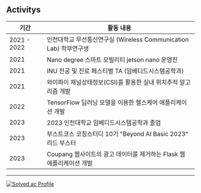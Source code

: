 
<!--
**DAEHEE97/DAEHEE97** is a ✨ _special_ ✨ repository because its `README.md` (this file) appears on your GitHub profile.

Here are some ideas to get you started:

- 🔭 I’m currently working on ...
- 🌱 I’m currently learning ...
- 👯 I’m looking to collaborate on ...
- 🤔 I’m looking for help with ...
- 💬 Ask me about ...
- 📫 How to reach me: ...
- 😄 Pronouns: ...
- ⚡ Fun fact: ...



## ~ 2023 인천대학교 임베디드시스템공학과 졸업

## 2021 ~ 2022 인천대학교 Wireless Communication Lab (무선통신연구실) 학부연구생

## 2021 Nano degree 스마트 모빌리티 jetson nano 운영진

## 2021 INU 전공 및 진로 페스티벌 TA (임베디드시스템공학과)

## 2021 와이파이 채널상태정보(CSI)를 활용한 실내 위치추적 알고리즘 개발

## 2022 TensorFlow 딥러닝 모델을 이용한 헬스케어 애플리케이션 개발

## 2023 부스트코스 코칭스터디 10기 <Beyond AI Basic 2023> 리드 부스터

## Tech Stack

C, C sharp, Python3, Kotlin, flask



-->



## Activitys

| 기간             | 활동 내용                                         |
|------------------|---------------------------------------------------|
| 2021 - 2022      | 인천대학교 무선통신연구실 (Wireless Communication Lab) 학부연구생 |
| 2021             | Nano degree 스마트 모빌리티 jetson nano 운영진 |
| 2021             | INU 전공 및 진로 페스티벌 TA (임베디드시스템공학과) |
| 2021             | 와이파이 채널상태정보(CSI)를 활용한 실내 위치추적 알고리즘 개발 |
| 2022             | TensorFlow 딥러닝 모델을 이용한 헬스케어 애플리케이션 개발 |
| 2023             | 2023 인천대학교 임베디드시스템공학과 졸업 |
| 2023             | 부스트코스 코칭스터디 10기 "Beyond AI Basic 2023" 리드 부스터 |
| 2023             | Coupang 웹사이트의 광고 데이터를 제거하는 Flask 웹 애플리케이션 개발 |

---

[![Solved.ac Profile](http://mazassumnida.wtf/api/v2/generate_badge?boj=daehee97)](https://solved.ac/daehee97/)

